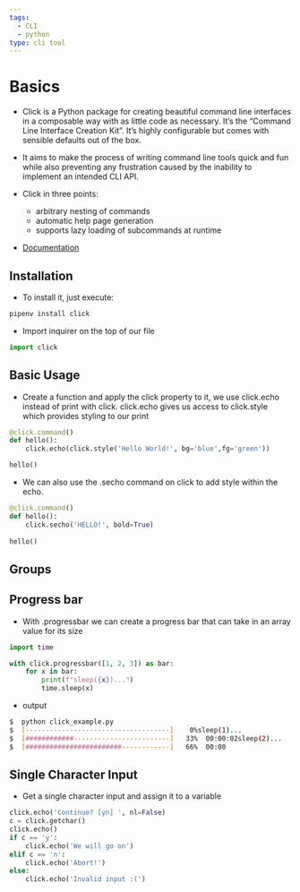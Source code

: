 ```yaml
---
tags:
  - CLI
  - python
type: cli tool
---
```

# Basics
- Click is a Python package for creating beautiful command line interfaces in a composable way with as little code as necessary. It’s the “Command Line Interface Creation Kit”. It’s highly configurable but comes with sensible defaults out of the box.

- It aims to make the process of writing command line tools quick and fun while also preventing any frustration caused by the inability to implement an intended CLI API.

- Click in three points:
	- arbitrary nesting of commands
	- automatic help page generation
	- supports lazy loading of subcommands at runtime
- [Documentation](https://click.palletsprojects.com/en/8.1.x/)

## Installation
- To install it, just execute:

```bash
pipenv install click
```

- Import inquirer on the top of our file

```python
import click
```

## Basic Usage
- Create a function and apply the click property to it, we use click.echo instead of print with click. click.echo gives us access to click.style which provides styling to our print
```python
@click.command()
def hello():
	click.echo(click.style('Hello World!', bg='blue',fg='green'))

hello()
```
- We can also use the .secho command on click to add style within the echo.
```python
@click.command()
def hello():
	click.secho('HELLO!', bold=True)
	
hello()
```

## Groups


## Progress bar
- With .progressbar we can create a progress bar that can take in an array value for its size
```python
import time

with click.progressbar([1, 2, 3]) as bar:
	for x in bar:
		print(f"sleep({x})...")
		time.sleep(x)
```

- output
```bash
$  python click_example.py
$  [------------------------------------]    0%sleep(1)...
$  [############------------------------]   33%  00:00:02sleep(2)...
$  [########################------------]   66%  00:00

```

## Single Character Input
- Get a single character input and assign it to a variable
```python
click.echo('Continue? [yn] ', nl=False)
c = click.getchar()
click.echo()
if c == 'y':
	click.echo('We will go on')
elif c == 'n':
	click.echo('Abort!')
else:
	click.echo('Invalid input :(')
```